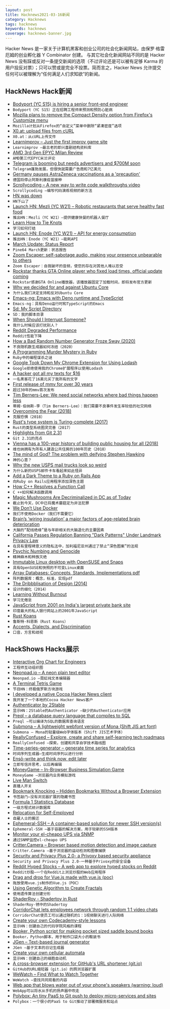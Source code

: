 ```yaml
---
layout: post
title: Hacknews2021-03-16新闻
category: Hacknews
tags: hacknews
keywords: hacknews
coverage: hacknews-banner.jpg
---
```


Hacker News 是一家关于计算机黑客和创业公司的社会化新闻网站，由保罗·格雷厄姆的创业孵化器 Y Combinator 创建。
与其它社会化新闻网站不同的是 Hacker News 没有踩或反对一条提交新闻的选项（不过评论还是可以被有足够 Karma 的用户投反对票）；只可以赞或是完全不投票。简而言之，Hacker News 允许提交任何可以被理解为“任何满足人们求知欲”的新闻。

## HackNews Hack新闻


- [Bodyport (YC S15) is hiring a senior front-end engineer](https://bodyport.com/careers)
- `Bodyport（YC S15）正在招聘工程师来预测和预防心脏病`
- [Mozilla plans to remove the Compact Density option from Firefox's Customize menu](https://www.ghacks.net/2021/03/14/mozilla-plans-to-remove-the-compact-density-option-from-firefoxs-customize-menu/)
- `Mozilla计划从Firefox的“自定义”菜单中删除“紧凑密度”选项`
- [X0.at: upload files from cURL](https://x0.at/)
- `X0.at：从cURL上传文件`
- [Learnimprov – Just the first improv game site](https://www.learnimprov.com/)
- `Learnimprov –最古老的即兴喜剧结构资料库`
- [AMD 3rd Gen EPYC Milan Review](https://www.anandtech.com/print/16529/amd-epyc-milan-review)
- `AMD第三代EPYC米兰评论`
- [Telegram is booming but needs advertisers and $700M soon](https://www.wsj.com/articles/telegram-app-is-booming-but-needs-advertisersand-700-million-soon-11615806001)
- `Telegram蓬勃发展，但很快就需要广告商和7亿美元`
- [Germany pauses AstraZeneca vaccinations as a 'precaution'](https://www.reuters.com/article/health-coronavirus-germany-astrazeneca/update-1-germany-to-halt-astrazeneca-vaccinations-health-ministry-idUSL8N2LD4T9)
- `德国将停止阿斯利康疫苗接种`
- [Scrollycoding – A new way to write code walkthroughs video](https://www.youtube.com/watch?v=7O2b7vfk-mo)
- `Scrollycoding –编写代码演练视频的新方法`
- [HN was down](https://twitter.com/HNStatus/status/1371525940656803848)
- `HN下山了`
- [Launch HN: Mezli (YC W21) – Robotic restaurants that serve healthy fast food](item?id=26468204)
- `推出HN：Mezli（YC W21）–提供健康快餐的机器人餐厅`
- [Learn How to Tie Knots](https://www.animatedknots.com)
- `学习如何打结`
- [Launch HN: Enode (YC W21) – API for energy consumption](item?id=26468448)
- `推出HN：Enode（YC W21）–能耗API`
- [March Update: Status Report](https://www.pine64.org/2021/03/15/march-update/)
- `Pine64 March更新：状态报告`
- [Zoom Escaper: self-sabotage audio, making your presence unbearable to others](https://zoomescaper.com/)
- `Zoom Escaper：自我破坏的音频，使您的存在对其他人难以忍受`
- [Rockstar thanks GTA Online player who fixed load times, official update coming](https://www.pcgamer.com/rockstar-thanks-gta-online-player-who-fixed-poor-load-times-official-update-coming/)
- `Rockstar感谢GTA Online播放器，该播放器固定了加载时间，即将发布官方更新`
- [Why we decided for and against Ubuntu Core](https://www.nitrokey.com/news/2021/nextbox-why-we-decided-and-against-ubuntu-core)
- `为什么我们决定支持和反对Ubuntu Core`
- [Emacs-ng: Emacs with Deno runtime and TypeScript](https://github.com/emacs-ng/emacs-ng)
- `Emacs-ng：具有Deno运行时和TypeScript的Emacs`
- [Sd: My Script Directory](https://ianthehenry.com/posts/sd-my-script-directory/)
- `SD：我的脚本目录`
- [When Should I Interrupt Someone?](https://zwischenzugs.com/2021/03/15/when-should-i-interrupt-someone/)
- `我什么时候应该打扰别人？`
- [Reddit Degraded Performance](https://reddit.statuspage.io/)
- `Reddit性能下降`
- [How a Bad Random Number Generator Froze Sway (2020)](https://theavid.dev/sway-rng)
- `不良随机数生成器如何冻结（2020）`
- [A Programming Murder Mystery in Ruby](https://medium.com/sausheong/mystery-of-the-murdered-professor-d72ac102f7db)
- `Ruby中的编程谋杀之谜`
- [Google Took Down My Chrome Extension for Using Lodash](https://roadtoramen.com/Day-435-Google-Took-Down-My-Extension-for-Using-Lodash-a3096c51321f42e0a04c77e1a25f484a)
- `Google拒绝使用我的Chrome扩展程序以使用Lodash`
- [A hacker got all my texts for $16](https://www.vice.com/en/article/y3g8wb/hacker-got-my-texts-16-dollars-sakari-netnumber)
- `一名黑客花了16美元买了我所有的文字`
- [First release of mmv for over 30 years](https://github.com/rrthomas/mmv/)
- `超过30年的mmv首次发布`
- [Tim Berners-Lee: We need social networks where bad things happen less](https://www.theguardian.com/lifeandstyle/2021/mar/15/tim-berners-lee-we-need-social-networks-where-bad-things-happen-less)
- `蒂姆·伯纳斯-李（Tim Berners-Lee）：我们需要不良事件发生率较低的社交网络`
- [Overcoming the Fear (2018)](https://www.blog.virtuosewadventures.co.uk/wordpress/2018/03/13/overcoming-the-fear/)
- `克服恐惧（2018）`
- [Rust's type system is Turing-complete (2017)](https://sdleffler.github.io/RustTypeSystemTuringComplete/)
- `Rust的类型系统图灵完善（2017）`
- [Highlights from Git 2.31](https://github.blog/2021-03-15-highlights-from-git-2-31/)
- `Git 2.31的亮点`
- [Vienna has a 100-year history of building public housing for all (2018)](https://thetyee.ca/Solutions/2018/06/06/Vienna-Housing-Affordability-Case-Cracked/)
- `维也纳拥有为所有人建造公共住房的100年历史（2018）`
- [The mind of God? The problem with deifying Stephen Hawking](https://www.prospectmagazine.co.uk/magazine/stephen-hawking-celebrity-physicist-flaws)
- `神的心意？`
- [Why the new USPS mail trucks look so weird](https://www.thedrive.com/news/39427/heres-why-the-new-usps-mail-trucks-look-so-weird)
- `为什么新的USPS邮件卡车看起来如此怪异`
- [Add a Dark Theme to a Ruby on Rails App](https://yann-defretin.medium.com/add-a-dark-theme-to-a-ruby-on-rails-app-898562d2b6cc)
- `向Ruby on Rails应用程序添加深色主题`
- [How C++ Resolves a Function Call](https://preshing.com/20210315/how-cpp-resolves-a-function-call/)
- `C ++如何解决函数调用`
- [Magic Mushrooms Are Decriminalized in DC as of Today](https://www.washingtonian.com/2021/03/15/magic-mushrooms-are-decriminalized-in-dc-as-of-today/)
- `截止到今天，DC中已将魔术蘑菇定为非法犯罪`
- [We Don’t Use Docker](https://launchyourapp.meezeeworkouts.com/2021/03/why-we-dont-use-docker-we-dont-need-it.html?m=1)
- `我们不使用Docker（我们不需要它）`
- [Brain’s ‘wiring insulation’ a major factors of age-related brain deterioration](https://www.port.ac.uk/news-events-and-blogs/news/brains-wiring-insulation-is-one-of-the-major-factors-of-age-related-brain-deterioration)
- `大脑的“配线绝缘”是与年龄相关的大脑退化的主要因素`
- [California Passes Regulation Banning "Dark Patterns" Under Landmark Privacy Law](https://gizmodo.com/california-passes-new-regulation-banning-dark-patterns-1846482961)
- `在具有里程碑意义的隐私法中，加利福尼亚州通过了禁止“深色图案”的法规`
- [Psychic Numbing and Genocide](https://www.apa.org/science/about/psa/2007/11/slovic)
- `精神麻木和种族灭绝`
- [Immutable Linux desktop with OpenSUSE and Snaps](https://ypsidanger.com/23800/running-snaps-on-opensuse-microos-desktop)
- `具有OpenSUSE和快照的不可变Linux桌面`
- [Array Databases: Concepts, Standards, Implementations pdf](https://rd-alliance.org/system/files/Array-Databases_final-report.pdf)
- `阵列数据库：概念，标准，实现pdf`
- [The Dribbblisation of Design (2014)](https://medium.com/intercom-inside/the-dribbblisation-of-design-406422ccb026)
- `设计的细化（2014）`
- [Learning Without Burnout](https://junglecoder.com/blog/learning-without-burnout)
- `学习无倦怠`
- [JavaScript from 2001 on India's largest private bank site](https://netbanking.hdfcbank.com/jsdir/RS_01_eng.js)
- `印度最大的私人银行网站上的2001年JavaScript`
- [Rust Koans](https://github.com/crazymykl/rust-koans)
- `鲁斯特·科恩斯（Rust Koans）`
- [Accents, Dialects, and Discrimination](https://thewalrus.ca/accents-dialects-and-discrimination/)
- `口音，方言和歧视`


## HackShows Hacks展示

- [ Interactive Org Chart for Engineers](https://org-engine.com)
- `工程师互动组织图`
- [ Neonpad.io – A neon plain text editor](http://neonpad.io)
- `Neonpad.io –霓虹纯文本编辑器`
- [ A Terminal Tetris Game](https://github.com/adder46/tetris.rs)
- `节目HN：终极俄罗斯方块游戏`
- [ I developed a native Cocoa Hacker News client](https://github.com/goranmoomin/HackerNews)
- `我开发了一个本地的Cocoa Hacker News客户`
- [ Authenticator by 2Stable](https://authenticator.2stable.com)
- `显示HN：2Stable的Authenticator –缺少的Authenticator应用`
- [ Preql – a database query language that compiles to SQL](https://github.com/erezsh/Preql)
- `Preql –可以编译为SQL的数据库查询语言`
- [ Submona – A lightweight webfont version of Mona (Shift JIS art font)](https://gitlab.com/trobador/submona-web-font)
- `Submona – Mona的轻量级Web字体版本（Shift JIS艺术字体）`
- [ ReallyConfused – Explore, create and share self-learning tech roadmaps](http://www.reallyconfused.co/)
- `ReallyConfused –探索，创建和共享自学技术路线图`
- [ Time-series-generator – generate time series for analytics](https://github.com/hieunc229/time-series-generator)
- `时间序列生成器–生成时间序列以进行分析`
- [ Ensō-write and think now, edit later](https://enso.sonnet.io)
- `立即写信并思考，以后再编辑`
- [ MoneyGame – In-Browser Business Simulation Game](item?id=26448797)
- `MoneyGame –浏览器内业务模拟游戏`
- [ Live Man Switch](https://livemanswitch.com)
- `直播人开关`
- [ Bookmark Knocking – Hidden Bookmarks Without a Browser Extension](https://jstrieb.github.io/projects/hidden-bookmarks/)
- `书签敲门–没有浏览器扩展的隐藏书签`
- [ Formula 1 Statistics Database](http://www.s1.flatpackapps.com/app.php?appId=22)
- `一级方程式统计数据库`
- [ Relocation for Self-Employed](https://www.secondmentclub.com)
- `自雇人士的搬迁`
- [ Ephemeral-SSH – A container-based solution for newer SSH version(s)](https://github.com/avocadosec/ephemeral-ssh)
- `Ephemeral-SSH –基于容器的解决方案，用于较新的SSH版本`
- [ Monitor your el-cheapo UPS via SNMP](https://github.com/tomszilagyi/upsc-snmp-agent)
- `通过SNMP监控el-cheapo UPS`
- [ Critter.Camera – Browser based motion detection and image capture](https://critter.camera/)
- `Critter.Camera –基于浏览器的运动检测和图像捕获`
- [ Security and Privacy Plus 2.0- a Privoxy based security appliance](https://nextvectorsecurity.com/next-vector-security-announces-the-launch-of-security-and-privacy-plus-2-0/)
- `Security and Privacy Plus 2.0-一种基于Privoxy的安全设备`
- [ Reddit Hyped Stocks – A web app to explore hyped stocks on Reddit](https://github.com/lukstei/reddit-hyped-stocks)
- `Reddit炒股–一个在Reddit上浏览炒股的Web应用程序`
- [ Drag and drop for Vue.js made with vue.js (poc)](https://supraniti.github.io/vue-dnd-zone/)
- `拖放使用vue.js制作的Vue.js（POC）`
- [ Using Genetic Algorithm to Create Fractals](https://victorribeiro.com/randomFractal/)
- `使用遗传算法创建分形`
- [ ShaderRoy - Shadertoy in Rust](https://github.com/xixixao/shader-roy)
- `ShaderRoy-锈中的Shadertoy`
- [ CorridorChat lets employees network through random 1:1 video chats](https://www.corridorchat.com/)
- `CorridorChat使员工可以通过随机的1：1视频聊天进行人际网络`
- [ Create your own Codecademy-style lessons](https://codeamigo.dev)
- `显示HN：创建自己的代码学院风格的课程`
- [ Booker, Python script for making pocket sized saddle bound books](https://github.com/OhioVR/booker)
- `Booker，Python脚本，用于制作口袋大小的鞍装书`
- [ JGen – Text-based journal generator](https://github.com/harrison-broadbent/JGen)
- `JGen –基于文本的日记生成器`
- [ Create your own cellular automata](http://aperocky.com/cellular-automata/)
- `显示HN：创建自己的细胞自动机`
- [ A cross-browser extension for GitHub's URL shortener (git.io)](https://github.com/mahdyar/git.io-extension/)
- `GitHub的URL缩短器（git.io）的跨浏览器扩展`
- [ WeWatch – Find What to Watch Together](https://wewatchapp.xyz/)
- `WeWatch –查找共同观看的内容`
- [ Web app that blows water out of your phone's speakers (warning: loud)](https://fixmyspeakers.com)
- `WebApp可以将水从手机的扬声器中吹走`
- [ Polybox: An tiny PaaS to Git push to deploy micro-services and sites](https://github.com/mardix/polybox)
- `Polybox：一个很小的PaaS to Git推动了部署微服务和站点`

